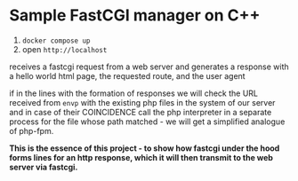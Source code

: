 # Sample FastCGI manager on C++

1. `docker compose up`
2. open `http://localhost`


receives a fastcgi request from a web server and generates a response with a hello world html page, the requested route, and the user agent


if in the lines with the formation of responses we will check the URL received from `envp` with the existing php files in the system of our server and in case of their COINCIDENCE call the php interpreter in a separate process for the file whose path matched - we will get a simplified analogue of php-fpm.


<b>This is the essence of this project - to show how fastcgi under the hood forms lines for an http response, which it will then transmit to the web server via fastcgi.</b>
